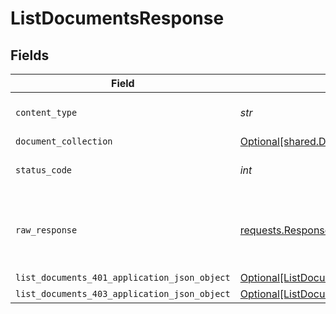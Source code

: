 # ListDocumentsResponse


## Fields

| Field                                                                                                   | Type                                                                                                    | Required                                                                                                | Description                                                                                             |
| ------------------------------------------------------------------------------------------------------- | ------------------------------------------------------------------------------------------------------- | ------------------------------------------------------------------------------------------------------- | ------------------------------------------------------------------------------------------------------- |
| `content_type`                                                                                          | *str*                                                                                                   | :heavy_check_mark:                                                                                      | HTTP response content type for this operation                                                           |
| `document_collection`                                                                                   | [Optional[shared.DocumentCollection]](../../models/shared/documentcollection.md)                        | :heavy_minus_sign:                                                                                      | OK                                                                                                      |
| `status_code`                                                                                           | *int*                                                                                                   | :heavy_check_mark:                                                                                      | HTTP response status code for this operation                                                            |
| `raw_response`                                                                                          | [requests.Response](https://requests.readthedocs.io/en/latest/api/#requests.Response)                   | :heavy_minus_sign:                                                                                      | Raw HTTP response; suitable for custom response parsing                                                 |
| `list_documents_401_application_json_object`                                                            | [Optional[ListDocuments401ApplicationJSON]](../../models/operations/listdocuments401applicationjson.md) | :heavy_minus_sign:                                                                                      | Unauthenticated                                                                                         |
| `list_documents_403_application_json_object`                                                            | [Optional[ListDocuments403ApplicationJSON]](../../models/operations/listdocuments403applicationjson.md) | :heavy_minus_sign:                                                                                      | Forbidden                                                                                               |